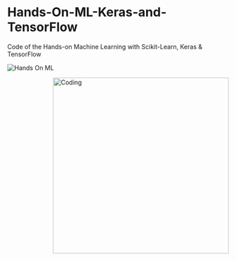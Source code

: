 # Hands-On-ML-Keras-and-TensorFlow
Code of the Hands-on Machine Learning with Scikit-Learn, Keras &amp; TensorFlow

<p align="left"> <img src="[https://komarev.com/ghpvc/?username=kowshik24&label=Profile%20views&color=0e75b6&style=flat](https://www.google.com/search?q=hand+on+mL+book&client=opera&hs=XEW&sxsrf=ALiCzsaxo-3QpdhYnOx4qALkQoO-mnjGlw:1665067797068&source=lnms&tbm=isch&sa=X&ved=2ahUKEwiCxsj07Mv6AhWVJrcAHS9IA4IQ_AUoAXoECAIQAw&biw=1496&bih=715&dpr=1.25#imgrc=qhhNmKx9rSzn0M)" alt="Hands On ML" /> </p>

<img align="right" alt="Coding" width="400" src="image_processing20210909-29286-dr58yz.gif">
